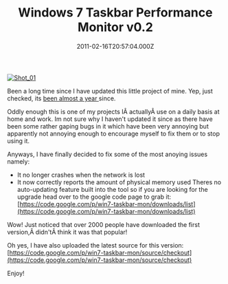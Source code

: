 ﻿---
coverImage: /images/fallback-post-header.png
date: "2011-02-16T20:57:04.000Z"
tags:
  - c sharp
  - monitor
  - performance
  - taskbar
  - tool
  - windows7
title: Windows 7 Taskbar Performance Monitor v0.2
oldUrl: /c/windows-7-taskbar-performance-monitor-v0-2
---

[![](https://www.mikecann.blog/wp-content/uploads/2011/02/Shot_01.png "Shot_01")](https://www.mikecann.blog/wp-content/uploads/2011/02/Shot_01.png)

Been a long time since I have updated this little project of mine. Yep, just checked, its [been almost a year ](/posts/windows-7-taskbar-monitor/)since.

<!-- more -->

Oddly enough this is one of my projects IÂ actuallyÂ use on a daily basis at home and work. Im not sure why I haven't updated it since as there have been some rather gaping bugs in it which have been very annoying but apparently not annoying enough to encourage myself to fix them or to stop using it.

Anyways, I have finally decided to fix some of the most anoying issues namely:

- It no longer crashes when the network is lost
- It now correctly reports the amount of physical memory used
  Theres no auto-updating feature built into the tool so if you are looking for the upgrade head over to the google code page to grab it: [https://code.google.com/p/win7-taskbar-mon/downloads/list](https://code.google.com/p/win7-taskbar-mon/downloads/list)

Wow! Just noticed that over 2000 people have downloaded the first version,Â didn'tÂ think it was that popular!

Oh yes, I have also uploaded the latest source for this version: [https://code.google.com/p/win7-taskbar-mon/source/checkout](https://code.google.com/p/win7-taskbar-mon/source/checkout)

Enjoy!
